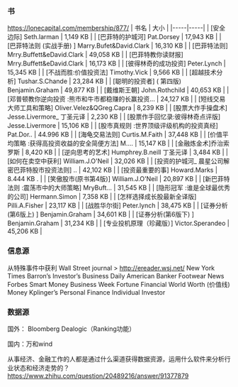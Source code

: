 ### 书
https://lonecapital.com/membership/877/
| 书名 | 大小 |
|-----|-----|
| [安全边际] Seth.larman | 1,149 KB |
| [巴菲特的护城河] Pat.Dorsey | 17,943 KB |
| [巴菲特法则 (实战手册) ] Marry.Bufet&David.Clark | 16,310 KB |
| [巴菲特法则] Mrry.Buffett&eDavid.Clark | 49,058 KB |
| [巴菲特教你读财报] Mrry.Buffett&eDavid.Clark | 16,173 KB |
| [彼得林奇的成功投资] Peter.Lynch | 15,345 KB |
| [不战而胜:价值投资法] Timothy.Vick | 9,566 KB |
| [超越技术分析] Tushar.S.Chande | 23,284 KB |
| [聪明的投资者] ( 第四版) Benjamin.Graham | 49,877 KB |
| [戴维斯王朝] John.Rothchild | 40,653 KB |
| [邓普顿教你逆向投资 :熊市和牛市都稳赚的长赢投资... | 24,127 KB |
| [短线交易大师工具和策略] Oliver.Velez&QGreg.Capra | 8,239 KB |
| [股票大作手操盘术] Jesse.Livermore_ 丁圣元译 | 2,230 KB |
| [股票作手回忆录:彼得林奇点评版] Jesse.Livermore | 15,106 KB |
| [股市真规则 :世界顶级评级机构的投资真经] Pat.Dor.. | 44.996 KB |
| [海龟交易法则] Curtis.M.Faith | 37,448 KB |
| [价值平均策略 :获得高投资收益的安全简便方法] M.... | 15,147 KB |
| [金融炼金术]乔治索罗斯 | 8,420 KB |
| [逆向思考的艺术] Humphrey.B.neill 丁圣元译 | 3,484 KB |
| [如何在卖空中获利] William.J.O'Neil | 32,026 KB |
| [投资的护城河_ 晨星公司解密巴菲特股市投资法则] .. | 42,102 KB |
| [投资最重要的事] Howard.Marks | 8.444 KB . |
| [笑傲股市(原书第4版)] William.J.O'Neil | 20,897 KB |
| [新巴菲特法则 :震荡市中的大师策略] MryBuft... | 31,545 KB |
| [隐形冠军 :谁是全球最优秀的公司] Hermann.Simon | 7,358 KB |
| [怎样选择成长股最新全译版] Pilli.A.Fisher | 23,117 KB |
| [战胜华尔街] Peter.lynch | 38,475 KB |
| [证券分析(第6版上) ] Benjamin.Graham | 34,601 KB |
| [证券分析(第6版下) ] Benjamin.Graham | 31,234 KB |
| [专业投机原理（珍藏版）] Victor.Sperandeo | 45,206 KB |

### 信息源
从特殊事件中获利
Wall Street journal > http://ereader.wsj.net/
New York Times
Barron’s
Investor’s Business Daily
American Banker
Footwear News
Forbes
Smart Money
Business Week
Fortune Financial World
Worth (价值线)
Money
Kplinger’s Personal Finance
Individual Investor

### 数据源
国外：
Bloomberg
Dealogic（Ranking功能）

国内：万和wind

从事经济、金融工作的人都是通过什么渠道获得数据资源，运用什么软件来分析行业状态和经济走势的？
https://www.zhihu.com/question/20489216/answer/91377879